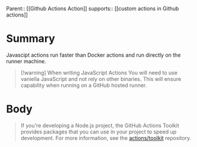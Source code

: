 Parent:: [[Github Actions Action]]
supports:: [[custom actions in Github actions]]

# Summary
Javascipt actions run faster than Docker actions and run directly on the runner machine.


> [!warning] When writing JavaScript Actions
> You will need to use vaniella JavaScript and not rely on other binaries. This will ensure capability when running on a GitHub hosted runner.

# Body
> If you're developing a Node.js project, the GitHub Actions Toolkit provides packages that you can use in your project to speed up development. For more information, see the [actions/toolkit](https://github.com/actions/toolkit) repository.